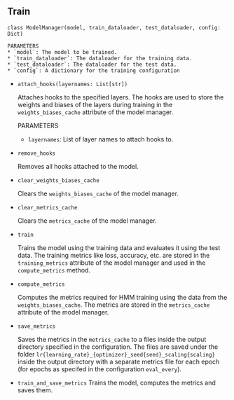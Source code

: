 ## Train

`class ModelManager(model, train_dataloader, test_dataloader, config: Dict)`

    PARAMETERS
    * `model`: The model to be trained.
    * `train_dataloader`: The dataloader for the training data.
    * `test_dataloader`: The dataloader for the test data.
    * `config`: A dictionary for the training configuration


- `attach_hooks(layernames: List[str])`

  Attaches hooks to the specified layers. The hooks are used to store the weights and biases of the layers during training in the `weights_biases_cache` attribute of the model manager.

  PARAMETERS

  - `layernames`: List of layer names to attach hooks to.

- `remove_hooks`

  Removes all hooks attached to the model.

- `clear_weights_biases_cache`

  Clears the `weights_biases_cache` of the model manager.

- `clear_metrics_cache`

  Clears the `metrics_cache` of the model manager.

- `train`

  Trains the model using the training data and evaluates it using the test data. The training metrics like loss, accuracy, etc. are stored in the `training_metrics` attribute of the model manager and used in the `compute_metrics` method.

- `compute_metrics`

  Computes the metrics required for HMM training using the data from the `weights_biases_cache`. The metrics are stored in the `metrics_cache` attribute of the model manager.

- `save_metrics`

  Saves the metrics in the `metrics_cache` to a files inside the output directory specified in the configuration. The files are saved under the folder `lr{learning_rate}_{optimizer}_seed{seed}_scaling{scaling}` inside the output directory with a separate metrics file for each epoch (for epochs as specifed in the configuration `eval_every`).

- `train_and_save_metrics`
  Trains the model, computes the metrics and saves them.
